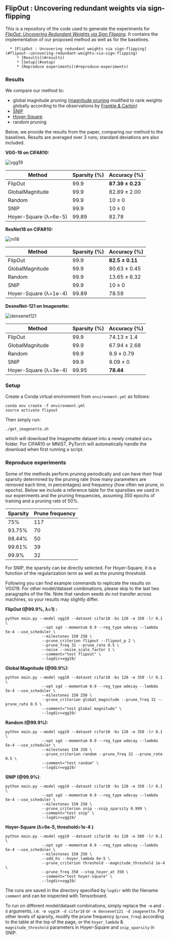 ## FlipOut : Uncovering redundant weights via sign-flipping

This is a repository of the code used to generate the experiments for [*FlipOut: Uncovering Redundant Weights via Sign Flipping*](https://arxiv.org/pdf/2009.02594.pdf). It contains the implementation of our proposed method as well as for the baselines. 

      * [FlipOut : Uncovering redundant weights via sign-flipping](#flipout--uncovering-redundant-weights-via-sign-flipping)
         * [Results](#results)
         * [Setup](#setup)
         * [Reproduce experiments](#reproduce-experiments)
         
### Results
We compare our method to:
- global magnitude pruning ([magnitude pruning](https://arxiv.org/abs/1506.02626) modified to rank weights globally according to the observations by [Frankle & Carbin](https://arxiv.org/abs/1803.03635))
- [SNIP](https://arxiv.org/abs/1810.02340) 
- [Hoyer-Square](https://openreview.net/pdf?id=rylBK34FDS).
- random pruning

Below, we provide the results from the paper, comparing our method to the baselines. Results are averaged over 3 runs; standard deviations are also included.

**VGG-19 on CIFAR10:**

![vgg19](/imgs/vgg19_results.png)

| Method | Sparsity (%)| Accuracy (%)|
| --- | --- | --- |
| FlipOut | 99.9 | **87.39 ± 0.23** |
| GlobalMagnitude | 99.9 | 82.89 ± 2.00 |
| Random | 99.9 | 10 ± 0 |
| SNIP | 99.9 | 10 ± 0 |
| Hoyer-Square (λ=6e-5) | 99.89 | 82.78 |

**ResNet18 on CIFAR10:**

![rn18](/imgs/resnet18_results.png)

| Method | Sparsity (%)| Accuracy (%)|
| --- | --- | --- |
| FlipOut | 99.9 | **82.5 ± 0.11** |
| GlobalMagnitude | 99.9 | 80.63 ± 0.45 |
| Random | 99.9 | 13.65 ± 6.32 |
| SNIP | 99.9 | 10 ± 0 |
| Hoyer-Square (λ=1e-4) | 99.89 | 78.58 |

**DesneNet-121 on Imagenette:**

![densenet121](/imgs/densenet121_results.png)

| Method | Sparsity (%)| Accuracy (%)|
| --- | --- | --- |
| FlipOut | 99.9 | 74.13 ± 1.4 |
| GlobalMagnitude | 99.9 | 67.94 ± 2.68 |
| Random | 99.9 | 9.9 ± 0.79 |
| SNIP | 99.9 | 9.09 ± 0 |
| Hoyer-Square (λ=3e-4) | 99.95 | **78.44** |

### Setup
Create a Conda virtual environment from ```environment.yml``` as follows:
```
conda env create -f environment.yml
source activate flipout
```
Then simply run:
```
./get_imagenette.sh
```
which will download the Imagenette dataset into a newly created ```data``` folder. For CIFAR10 or MNIST, PyTorch will automatically handle the download when first running a script.

### Reproduce experiments
Some of the methods perform pruning periodically and can have their final sparsity determined by the pruning rate (how many parameters are removed each time, in percentages) and frequency (how often we prune, in epochs). Below we include a reference table for the sparsities we used in our experiments and the pruning frequencies, assuming 350 epochs of training and a pruning rate of 50%.

| Sparsity | Prune frequency |
| --- | --- |
| 75% | 117 |
| 93.75% | 70 |
| 98.44% | 50 |
| 99.61% | 39 |
| 99.9% | 32 |

For SNIP, the sparsity can be directly selected. For Hoyer-Square, it is a function of the regularization term as well as the pruning threshold. 

Following you can find example commands to replicate the results on VGG19. For other model/dataset combinations, please skip to the last two paragraphs of the file. Note that random seeds do not transfer across machines, so your results may slightly differ.

**FlipOut (@99.9%, λ=1) :**
```
python main.py --model vgg19 --dataset cifar10 -bs 128 -e 350 -lr 0.1 \
                --opt sgd --momentum 0.9 --reg_type wdecay --lambda 5e-4 --use_scheduler \
                --milestones 150 250 \
                --prune_criterion flipout --flipout_p 2 \
                --prune_freq 32 --prune_rate 0.5 \
                --noise --noise_scale_factor 1 \
                --comment="test flipout" \
                --logdir=vgg19/
```
**Global Magnitude (@99.9%):**
```
python main.py --model vgg19 --dataset cifar10 -bs 128 -e 350 -lr 0.1 \
                --opt sgd --momentum 0.9 --reg_type wdecay --lambda 5e-4 --use_scheduler \
                --milestones 150 250 \
                --prune_criterion global_magnitude --prune_freq 32 --prune_rate 0.5 \
                --comment="test global magnitude" \
                --logdir=vgg19/
```
**Random (@99.9%):**
```
python main.py --model vgg19 --dataset cifar10 -bs 128 -e 350 -lr 0.1 \
                --opt sgd --momentum 0.9 --reg_type wdecay --lambda 5e-4 --use_scheduler \
                --milestones 150 250 \
                --prune_criterion random --prune_freq 32 --prune_rate 0.5 \
                --comment="test random" \
                --logdir=vgg19/
```
**SNIP (@99.9%)**:
```
python main.py --model vgg19 --dataset cifar10 -bs 128 -e 350 -lr 0.1 \
                --opt sgd --momentum 0.9 --reg_type wdecay --lambda 5e-4 --use_scheduler \
                --milestones 150 250 \
                --prune_criterion snip --snip_sparsity 0.999 \
                --comment="test snip" \
                --logdir=vgg19/
```
**Hoyer-Square (λ=6e-5, threshold=1e-4 )**:
```
python main.py --model vgg19 --dataset cifar10 -bs 128 -e 500 -lr 0.1 \
                --opt sgd --momentum 0.9 --reg_type wdecay --lambda 5e-4 --use_scheduler \
                --milestones 150 250 \
                --add_hs --hoyer_lambda 6e-5 \
                --prune_criterion threshold --magnitude_threshold 1e-4 \
                --prune_freq 350 --stop_hoyer_at 350 \
                --comment="test hoyer-square" \
                --logdir=vgg19/
```

The runs are saved in the directory specified by ```logdir``` with the filename ```comment``` and can be inspected with Tensorboard.

To run on different model/dataset combinations, simply replace the ```-m``` and ```-d``` arguments, i.e. ```-m vgg19 -d cifar10``` or ```-m densenet121 -d imagenette```. For other levels of sparsity, modify the prune frequency (```prune_freq```) according to the table at the top of the page, or the ```hoyer_lambda``` & ```magnitude_threshold``` parameters in Hoyer-Square and ```snip_sparsity``` in SNIP.
